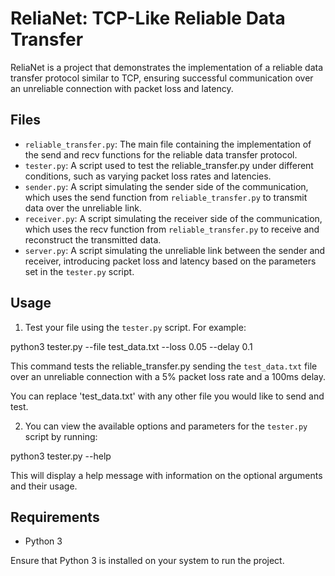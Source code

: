 # ReliaNet: TCP-Like Reliable Data Transfer

ReliaNet is a project that demonstrates the implementation of a reliable data transfer protocol similar to TCP, ensuring successful communication over an unreliable connection with packet loss and latency.

## Files

- `reliable_transfer.py`: The main file containing the implementation of the send and recv functions for the reliable data transfer protocol.
- `tester.py`: A script used to test the reliable_transfer.py under different conditions, such as varying packet loss rates and latencies.
- `sender.py`: A script simulating the sender side of the communication, which uses the send function from `reliable_transfer.py` to transmit data over the unreliable link.
- `receiver.py`: A script simulating the receiver side of the communication, which uses the recv function from `reliable_transfer.py` to receive and reconstruct the transmitted data.
- `server.py`: A script simulating the unreliable link between the sender and receiver, introducing packet loss and latency based on the parameters set in the `tester.py` script.

## Usage

1. Test your file using the `tester.py` script. For example:

  python3 tester.py --file test_data.txt --loss 0.05 --delay 0.1

  This command tests the reliable_transfer.py sending the `test_data.txt` file over an unreliable connection with a 5% packet loss rate and a 100ms delay.

  You can replace 'test_data.txt' with any other file you would like to send and test.

2. You can view the available options and parameters for the `tester.py` script by running:
  
  python3 tester.py --help
  

This will display a help message with information on the optional arguments and their usage.

## Requirements

- Python 3

Ensure that Python 3 is installed on your system to run the project.


